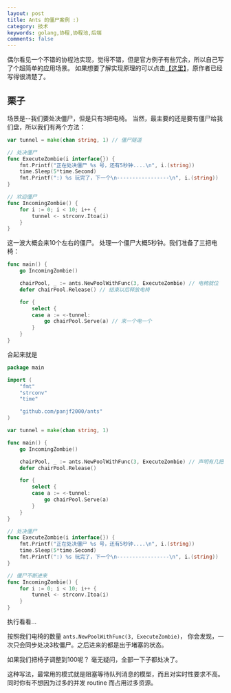 ```yaml
---
layout: post
title: Ants 的僵尸案例 :)
category: 技术
keywords: golang,协程,协程池,后端
comments: false
---
```


偶尔看见一个不错的协程池实现，觉得不错，但是官方例子有些冗余，所以自己写了个超简单的应用场景。
如果想要了解实现原理的可以点击[【这里】](https://zhuanlan.zhihu.com/p/37754274)，原作者已经写得很清楚了。

## 栗子
场景是--我们要处决僵尸，但是只有3把电椅。
当然，最主要的还是要有僵尸给我们盘，所以我们有两个方法：
```go
var tunnel = make(chan string, 1) // 僵尸隧道

// 处决僵尸
func ExecuteZombie(i interface{}) {
	fmt.Printf("正在处决僵尸 %s 号，还有5秒钟....\n", i.(string))
	time.Sleep(5*time.Second)
	fmt.Printf(":) %s 玩完了，下一个\n-----------------\n", i.(string))
}

// 欢迎僵尸
func IncomingZombie() {
	for i := 0; i < 10; i++ {
		tunnel <- strconv.Itoa(i)
	}
}
```
这一波大概会来10个左右的僵尸。
处理一个僵尸大概5秒钟。我们准备了三把电椅：
```go
func main() {
	go IncomingZombie()

	chairPool, _ := ants.NewPoolWithFunc(3, ExecuteZombie) // 电椅就位
	defer chairPool.Release() // 结束以后释放电椅

	for {
		select {
		case a := <-tunnel:
			go chairPool.Serve(a) // 来一个电一个
		}
	}
}
```
合起来就是
```go
package main

import (
	"fmt"
	"strconv"
	"time"

	"github.com/panjf2000/ants"
)

var tunnel = make(chan string, 1)

func main() {
	go IncomingZombie()

	chairPool, _ := ants.NewPoolWithFunc(3, ExecuteZombie) // 声明有几把电椅
	defer chairPool.Release()

	for {
		select {
		case a := <-tunnel:
			go chairPool.Serve(a)
		}
	}
}

// 处决僵尸
func ExecuteZombie(i interface{}) {
	fmt.Printf("正在处决僵尸 %s 号，还有5秒钟....\n", i.(string))
	time.Sleep(5*time.Second)
	fmt.Printf(":) %s 玩完了，下一个\n-----------------\n", i.(string))
}

// 僵尸不断进来
func IncomingZombie() {
	for i := 0; i < 10; i++ {
		tunnel <- strconv.Itoa(i)
	}
}
```
执行看看...

按照我们电椅的数量 `ants.NewPoolWithFunc(3, ExecuteZombie)`，
你会发现，一次只会同步处决3枚僵尸。之后进来的都是出于堵塞的状态。

如果我们把椅子调整到100呢？
毫无疑问，全部一下子都处决了。

这种写法，最常用的模式就是阻塞等待队列消息的模型，而且对实时性要求不高。
同时你有不想因为过多的并发 routine 而占用过多资源。